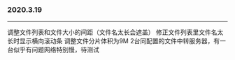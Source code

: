 ### 2020.3.19
---
调整文件列表和文件大小的间距（文件名太长会遮盖）
修正文件列表里文件名太长时显示横向滚动条
调整文件分片体积为9M
2台同配置的文件中转服务器，有一台似乎有问题网络特别慢，待测试
